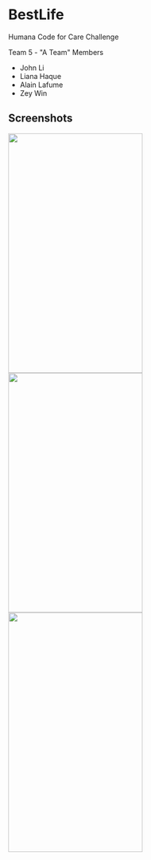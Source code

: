 # BestLife
Humana Code for Care Challenge 

Team 5 - "A Team" Members
- John Li
- Liana Haque
- Alain Lafume
- Zey Win 


## Screenshots

<img src="https://i.imgur.com/LOJmJWu.png" width="270" height="480"> <img src="https://i.imgur.com/YLIWZwC.png" width="270" height="480"> <img src="https://i.imgur.com/Wp0YUT3.png" width="270" height="480">
